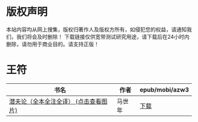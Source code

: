 # 版权声明

本站内容均从网上搜集，版权归著作人及版权方所有，如侵犯您的权益，请通知我们，我们将会及时删除！ 下载链接仅供宽带测试研究用途，请下载后在24小时内删除，请勿用于商业目的。请支持正版！

# 王符

| 书名 | 作者 | epub/mobi/azw3 |
| --- | --- | --- |
| [潜夫论（全本全注全译） (点击查看图片)](https://www.dushupai.com/attachment/2024/06/09/419b784e7aad768f.jpg) | 马世年 | [下载](https://url89.ctfile.com/f/31084289-1356983326-206879?p=8866) |
